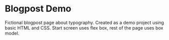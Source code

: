# Blogpost Demo

Fictional blogpost page about typography. Created as a demo project using basic HTML and CSS. Start screen uses flex box, rest of the page uses box model.
